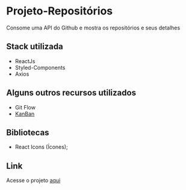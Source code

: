 # Projeto-Repositórios
Consome uma API do Github e mostra os repositórios e seus detalhes

## Stack utilizada

- ReactJs 
- Styled-Components
- Axios

## Alguns outros recursos utilizados 

- Git Flow
- [KanBan](https://github.com/users/GitJoaoPaulo/projects/3)


## Bibliotecas

- React Icons (Ícones);





## Link

Acesse o projeto [aqui](https://projeto-repos.netlify.app/)
